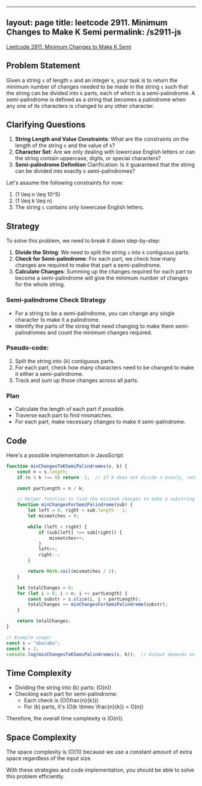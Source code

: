 
---
layout: page
title: leetcode 2911. Minimum Changes to Make K Semi
permalink: /s2911-js
---
[Leetcode 2911. Minimum Changes to Make K Semi](https://algoadvance.github.io/algoadvance/l2911)
## Problem Statement

Given a string `s` of length `n` and an integer `k`, your task is to return the minimum number of changes needed to be made in the string `s` such that the string can be divided into `k` parts, each of which is a semi-palindrome. A semi-palindrome is defined as a string that becomes a palindrome when any one of its characters is changed to any other character.

## Clarifying Questions

1. **String Length and Value Constraints**: What are the constraints on the length of the string `n` and the value of `k`?
2. **Character Set**: Are we only dealing with lowercase English letters or can the string contain uppercase, digits, or special characters?
3. **Semi-palindrome Definition** Clarification: Is it guaranteed that the string can be divided into exactly `k` semi-palindromes?

Let's assume the following constraints for now:
1. \(1 \leq n \leq 10^5\)
2. \(1 \leq k \leq n\)
3. The string `s` contains only lowercase English letters.

## Strategy

To solve this problem, we need to break it down step-by-step:
1. **Divide the String**: We need to split the string `s` into `k` contiguous parts.
2. **Check for Semi-palindrome**: For each part, we check how many changes are required to make that part a semi-palindrome.
3. **Calculate Changes**: Summing up the changes required for each part to become a semi-palindrome will give the minimum number of changes for the whole string.

### Semi-palindrome Check Strategy
- For a string to be a semi-palindrome, you can change any single character to make it a palindrome.
- Identify the parts of the string that need changing to make them semi-palindromes and count the minimum changes required.

### Pseudo-code:
1. Split the string into \(k\) contiguous parts.
2. For each part, check how many characters need to be changed to make it either a semi-palindrome.
3. Track and sum up those changes across all parts.

### Plan

- Calculate the length of each part if possible.
- Traverse each part to find mismatches.
- For each part, make necessary changes to make it semi-palindrome.

## Code

Here's a possible implementation in JavaScript:

```javascript
function minChangesToKSemiPalindromes(s, k) {
    const n = s.length;
    if (n % k !== 0) return -1;  // If k does not divide n evenly, return -1

    const partLength = n / k;

    // Helper function to find the minimum changes to make a substring a semi-palindrome
    function minChangesForSemiPalindrome(sub) {
        let left = 0, right = sub.length - 1;
        let mismatches = 0;

        while (left < right) {
            if (sub[left] !== sub[right]) {
                mismatches++;
            }
            left++;
            right--;
        }

        return Math.ceil(mismatches / 2);
    }

    let totalChanges = 0;
    for (let i = 0; i < n; i += partLength) {
        const substr = s.slice(i, i + partLength);
        totalChanges += minChangesForSemiPalindrome(substr);
    }

    return totalChanges;
}

// Example usage:
const s = "abacaba";
const k = 2;
console.log(minChangesToKSemiPalindromes(s, k));  // Output depends on the specific case
```

## Time Complexity

- Dividing the string into \(k\) parts: \(O(n)\)
- Checking each part for semi-palindrome:
  - Each check is \(O(\frac{n}{k})\)
  - For \(k\) parts, it's \(O(k \times \frac{n}{k}) = O(n)\)

Therefore, the overall time complexity is \(O(n)\).

## Space Complexity

The space complexity is \(O(1)\) because we use a constant amount of extra space regardless of the input size.

With these strategies and code implementation, you should be able to solve this problem efficiently.